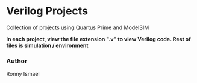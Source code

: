 # Verilog Projects

Collection of projects using Quartus Prime and ModelSIM

**In each project, view the file extension ".v" to view Verilog code. Rest of files is simulation / environment**

### Author
Ronny Ismael
